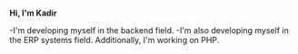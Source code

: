 **Hi, I'm Kadir**

-I'm developing myself in the backend field.
-I'm also developing myself in the ERP systems field. Additionally, I'm working on PHP.
